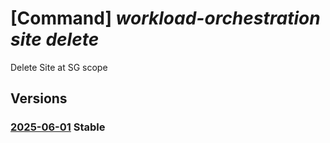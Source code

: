 # [Command] _workload-orchestration site delete_

Delete Site at SG scope

## Versions

### [2025-06-01](/Resources/mgmt-plane/L3Byb3ZpZGVycy9taWNyb3NvZnQubWFuYWdlbWVudC9zZXJ2aWNlZ3JvdXBzL3t9L3Byb3ZpZGVycy9taWNyb3NvZnQuZWRnZS9zaXRlcy97fQ==/2025-06-01.xml) **Stable**

<!-- mgmt-plane /providers/microsoft.management/servicegroups/{}/providers/microsoft.edge/sites/{} 2025-06-01 -->
<!-- mgmt-plane /subscriptions/{}/providers/microsoft.edge/sites/{} 2025-06-01 -->
<!-- mgmt-plane /subscriptions/{}/resourcegroups/{}/providers/microsoft.edge/sites/{} 2025-06-01 -->
